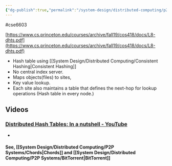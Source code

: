 ```yaml
---
{"dg-publish":true,"permalink":"/system-design/distributed-computing/p2-p-systems/distributed-hash-tables-dh-ts/"}
---
```


#cse6603 

[https://www.cs.princeton.edu/courses/archive/fall19/cos418/docs/L8-dhts.pdf](https://www.cs.princeton.edu/courses/archive/fall19/cos418/docs/L8-dhts.pdf)
- Hash table using [[System Design/Distributed Computing/Consistent Hashing\|Consistent Hashing]]
- No central index server. 
- Maps objects(files) to sites, 
- Key value lookup.
- Each site also maintains a table that defines the next-hop for lookup operations (Hash table in every node.)

## Videos

### [Distributed Hash Tables: In a nutshell - YouTube](https://www.youtube.com/watch?v=tz-Q-eW8FbQ)

- 


#### See, [[System Design/Distributed Computing/P2P Systems/Chords\|Chords]] and [[System Design/Distributed Computing/P2P Systems/BitTorrent\|BitTorrent]]